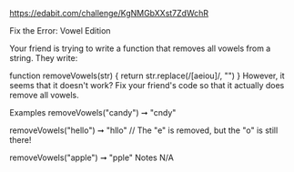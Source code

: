 https://edabit.com/challenge/KgNMGbXXst7ZdWchR

Fix the Error: Vowel Edition

Your friend is trying to write a function that removes all vowels from a string. They write:

function removeVowels(str) {
  return str.replace(/[aeiou]/, "")
}
However, it seems that it doesn't work? Fix your friend's code so that it actually does remove all vowels.

Examples
removeVowels("candy") ➞ "cndy"

removeVowels("hello") ➞ "hllo"
// The "e" is removed, but the "o" is still there!

removeVowels("apple") ➞ "pple"
Notes
N/A